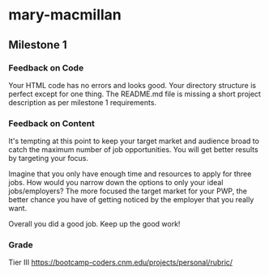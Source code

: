 # mary-macmillan


## Milestone 1

### Feedback on Code

Your HTML code has no errors and looks good.
Your directory structure is perfect except for one thing. The README.md file is missing a short project description as per milestone 1 requirements.

### Feedback on Content

It's tempting at this point to keep your target market and audience broad to catch the maximum number of job opportunities. You will get better results by targeting your focus.

Imagine that you only have enough time and resources to apply for three jobs. How would you narrow down the options to only your ideal jobs/employers? The more focused the target market for your PWP, the better chance you have of getting noticed by the employer that you really want.

Overall you did a good job. Keep up the good work!

### Grade
Tier III https://bootcamp-coders.cnm.edu/projects/personal/rubric/
